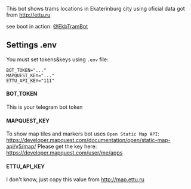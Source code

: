 This bot shows trams locations in Ekaterinburg city using oficial data got from http://ettu.ru

see boot in action: [@EkbTramBot](https://t.me/EkbTramBot)

## Settings .env
You must set tokens&keys using `.env` file:
```
BOT_TOKEN="..."
MAPQUEST_KEY="..."
ETTU_API_KEY="111"
```

#### BOT_TOKEN
This is your telegram bot token

#### MAPQUEST_KEY
To show map tiles and markers bot uses `Open Static Map API`: https://developer.mapquest.com/documentation/open/static-map-api/v5/map/
Please get the key here: https://developer.mapquest.com/user/me/apps

#### ETTU_API_KEY
I don't know, just copy this value from http://map.ettu.ru
